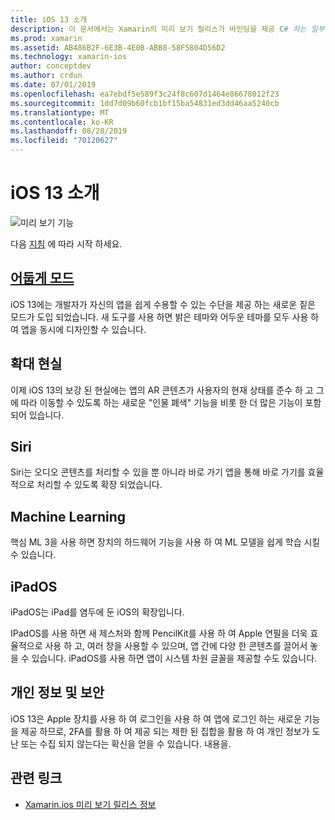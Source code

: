```yaml
---
title: iOS 13 소개
description: 이 문서에서는 Xamarin의 미리 보기 릴리스가 바인딩을 제공 C# 하는 일부 IOS 13 api에 대 한 개략적인 설명을 제공 합니다.
ms.prod: xamarin
ms.assetid: AB486B2F-6E3B-4E0B-ABB8-58F5804D56D2
ms.technology: xamarin-ios
author: conceptdev
ms.author: crdun
ms.date: 07/01/2019
ms.openlocfilehash: ea7ebdf5e589f3c24f8c607d1464e86678012f23
ms.sourcegitcommit: 1dd7d09b60fcb1bf15ba54831ed3dd46aa5240cb
ms.translationtype: MT
ms.contentlocale: ko-KR
ms.lasthandoff: 08/28/2019
ms.locfileid: "70120627"
---
```

# <a name="introduction-to-ios-13"></a>iOS 13 소개

![미리 보기 기능](~/media/shared/preview.png)

다음 [지침](~/ios/platform/ios13/get-started.md) 에 따라 시작 하세요.

## <a name="dark-modedark-modemd"></a>[어둡게 모드](dark-mode.md)

iOS 13에는 개발자가 자신의 앱을 쉽게 수용할 수 있는 수단을 제공 하는 새로운 짙은 모드가 도입 되었습니다. 새 도구를 사용 하면 밝은 테마와 어두운 테마를 모두 사용 하 여 앱을 동시에 디자인할 수 있습니다.

## <a name="augmented-reality"></a>확대 현실

이제 iOS 13의 보강 된 현실에는 앱의 AR 콘텐츠가 사용자의 현재 상태를 준수 하 고 그에 따라 이동할 수 있도록 하는 새로운 "인물 폐색" 기능을 비롯 한 더 많은 기능이 포함 되어 있습니다.

## <a name="siri"></a>Siri

Siri는 오디오 콘텐츠를 처리할 수 있을 뿐 아니라 바로 가기 앱을 통해 바로 가기를 효율적으로 처리할 수 있도록 확장 되었습니다.

## <a name="machine-learning"></a>Machine Learning

핵심 ML 3을 사용 하면 장치의 하드웨어 기능을 사용 하 여 ML 모델을 쉽게 학습 시킬 수 있습니다.

## <a name="ipados"></a>iPadOS

iPadOS는 iPad를 염두에 둔 iOS의 확장입니다.

IPadOS를 사용 하면 새 제스처와 함께 PencilKit를 사용 하 여 Apple 연필을 더욱 효율적으로 사용 하 고, 여러 창을 사용할 수 있으며, 앱 간에 다양 한 콘텐츠를 끌어서 놓을 수 있습니다. iPadOS를 사용 하면 앱이 시스템 차원 글꼴을 제공할 수도 있습니다.

## <a name="privacy-and-security"></a>개인 정보 및 보안

iOS 13은 Apple 장치를 사용 하 여 로그인을 사용 하 여 앱에 로그인 하는 새로운 기능을 제공 하므로, 2FA를 활용 하 여 제공 되는 제한 된 집합을 활용 하 여 개인 정보가 도난 또는 수집 되지 않는다는 확신을 얻을 수 있습니다. 내용을.

## <a name="related-links"></a>관련 링크

- [Xamarin.ios 미리 보기 릴리스 정보](/xamarin/ios/release-notes/12/12.99)

